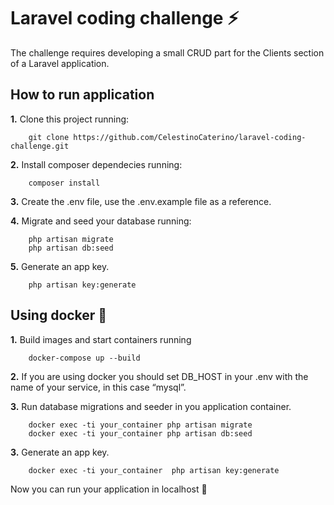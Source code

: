 # Laravel coding challenge :zap:

The challenge requires developing a small CRUD part for the Clients section of a Laravel application.


## How to run application

**1.** Clone this project running:

        git clone https://github.com/CelestinoCaterino/laravel-coding-challenge.git
        
**2.** Install composer dependecies running:

        composer install
        
**3.** Create the .env file, use the .env.example file as a reference.

**4.** Migrate and seed your database running:

        php artisan migrate
        php artisan db:seed

**5.** Generate an app key.

        php artisan key:generate
        
## Using docker :whale2:

**1.** Build images and start containers running

        docker-compose up --build

**2.**  If you are using docker you should set DB_HOST in your .env with the name of your service, in this case “mysql”.

**3.**  Run database migrations and seeder in you application container.

        docker exec -ti your_container php artisan migrate
        docker exec -ti your_container php artisan db:seed

**3.**  Generate an app key.

        docker exec -ti your_container  php artisan key:generate


 Now you can run your application in localhost :rocket: